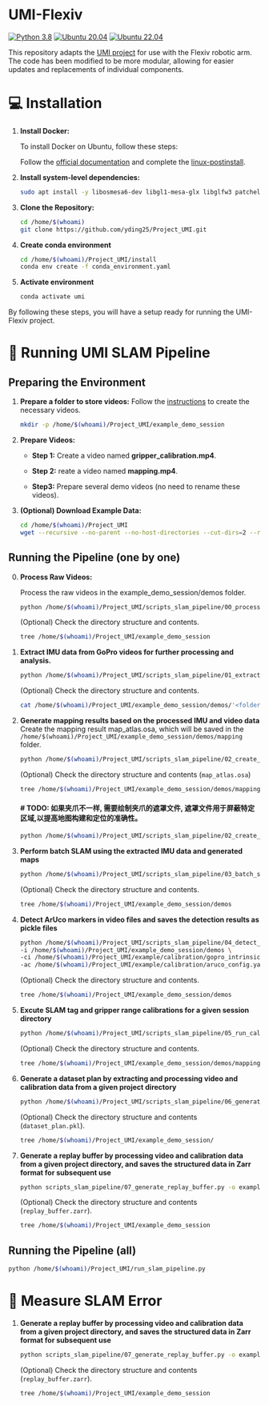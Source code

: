 # UMI-Flexiv

[![Python 3.8](https://img.shields.io/badge/python-3.8-blue.svg)](https://www.python.org/downloads/release/python-370/)
[![Ubuntu 20.04](https://img.shields.io/badge/Ubuntu-20.04-orange.svg)](https://releases.ubuntu.com/20.04/)
[![Ubuntu 22.04](https://img.shields.io/badge/Ubuntu-22.04-orange.svg)](https://releases.ubuntu.com/22.04/)

This repository adapts the [UMI project](https://umi-gripper.github.io/) for use with the Flexiv robotic arm. The code has been modified to be more modular, allowing for easier updates and replacements of individual components.

# 💻 Installation

1. **Install Docker:**

    To install Docker on Ubuntu, follow these steps:

    Follow the [official documentation](https://docs.docker.com/engine/install/ubuntu/) and complete the [linux-postinstall](https://docs.docker.com/engine/install/linux-postinstall/).

2. **Install system-level dependencies:**

    ```bash
    sudo apt install -y libosmesa6-dev libgl1-mesa-glx libglfw3 patchelf
    ```

3. **Clone the Repository:**

    ```bash
    cd /home/$(whoami)
    git clone https://github.com/yding25/Project_UMI.git
    ```

4. **Create conda environment**
    ```bash
    cd /home/$(whoami)/Project_UMI/install
    conda env create -f conda_environment.yaml
    ```

5. **Activate environment**
    ```bash
    conda activate umi
    ```

By following these steps, you will have a setup ready for running the UMI-Flexiv project.


# 🚀 Running UMI SLAM Pipeline

## Preparing the Environment

1. **Prepare a folder to store videos:** 
    Follow the [instructions](https://swanky-sphere-ad1.notion.site/UMI-Data-Collection-Tutorial-4db1a1f0f2aa4a2e84d9742720428b4c?pvs=4) to create the necessary videos.

   ```bash
   mkdir -p /home/$(whoami)/Project_UMI/example_demo_session
   ```

2. **Prepare Videos:** 

    - **Step 1:** Create a video named **gripper_calibration.mp4**.

    - **Step 2:** reate a video named **mapping.mp4**.

    - **Step3:** Prepare several demo videos (no need to rename these videos).

3. **(Optional) Download Example Data:**

    ```bash
    cd /home/$(whoami)/Project_UMI
    wget --recursive --no-parent --no-host-directories --cut-dirs=2 --relative --reject="index.html*" --no-check-certificate https://real.stanford.edu/umi/data/example_demo_session/
    ```

## Running the Pipeline (one by one)

0. **Process Raw Videos:** 

    Process the raw videos in the example_demo_session/demos folder.

    ```bash
    python /home/$(whoami)/Project_UMI/scripts_slam_pipeline/00_process_videos.py
    ```

    (Optional) Check the directory structure and contents.
    ```bash
    tree /home/$(whoami)/Project_UMI/example_demo_session
    ```


1. **Extract IMU data from GoPro videos for further processing and analysis.** 

    ```bash
    python /home/$(whoami)/Project_UMI/scripts_slam_pipeline/01_extract_gopro_imu.py
    ```

    (Optional) Check the directory structure and contents.
    ```bash
    cat /home/$(whoami)/Project_UMI/example_demo_session/demos/'<folder name>'/imu_data.json
    ```

2. **Generate mapping results based on the processed IMU and video data** 
    Create the mapping result map_atlas.osa, which will be saved in the `/home/$(whoami)/Project_UMI/example_demo_session/demos/mapping` folder.

    ```bash
    python /home/$(whoami)/Project_UMI/scripts_slam_pipeline/02_create_map.py --input_dir /home/$(whoami)/Project_UMI/example_demo_session/demos/mapping --map_path /home/$(whoami)/Project_UMI/example_demo_session/demos/mapping/map_atlas.osa
    ```

    (Optional) Check the directory structure and contents (`map_atlas.osa`)
    ```bash
    tree /home/$(whoami)/Project_UMI/example_demo_session/demos/mapping
    ```

    #### \# TODO: 如果夹爪不一样, 需要绘制夹爪的遮罩文件, 遮罩文件用于屏蔽特定区域,以提高地图构建和定位的准确性。
    ```bash
    python /home/$(whoami)/Project_UMI/scripts_slam_pipeline/02_create_map.py --input_dir /home/$(whoami)/Project_UMI/example_demo_session/demos/mapping --map_path /home/$(whoami)/Project_UMI/example_demo_session/demos/mapping/map_atlas.osa --no_mask
    ```

3. **Perform batch SLAM using the extracted IMU data and generated maps** 

    ```bash
    python /home/$(whoami)/Project_UMI/scripts_slam_pipeline/03_batch_slam.py --input_dir /home/$(whoami)/Project_UMI/example_demo_session/demos --map_path /home/$(whoami)/Project_UMI/example_demo_session/demos/mapping/map_atlas.osa
    ```

    (Optional) Check the directory structure and contents.
    ```bash
    tree /home/$(whoami)/Project_UMI/example_demo_session/demos
    ```

4. **Detect ArUco markers in video files and saves the detection results as pickle files** 

    ```bash
    python /home/$(whoami)/Project_UMI/scripts_slam_pipeline/04_detect_aruco.py \
    -i /home/$(whoami)/Project_UMI/example_demo_session/demos \
    -ci /home/$(whoami)/Project_UMI/example/calibration/gopro_intrinsics_2_7k.json \
    -ac /home/$(whoami)/Project_UMI/example/calibration/aruco_config.yaml
    ```

    (Optional) Check the directory structure and contents.
    ```bash
    tree /home/$(whoami)/Project_UMI/example_demo_session/demos
    ```

5. **Excute SLAM tag and gripper range calibrations for a given session directory** 

    ```bash
    python /home/$(whoami)/Project_UMI/scripts_slam_pipeline/05_run_calibrations.py /home/$(whoami)/Project_UMI/example_demo_session
    ```

    (Optional) Check the directory structure and contents.
    ```bash
    tree /home/$(whoami)/Project_UMI/example_demo_session/demos/mapping
    ```

6. **Generate a dataset plan by extracting and processing video and calibration data from a given project directory** 

    ```bash
    python /home/$(whoami)/Project_UMI/scripts_slam_pipeline/06_generate_dataset_plan.py -i /home/$(whoami)/Project_UMI/example_demo_session
    ```

    (Optional) Check the directory structure and contents (`dataset_plan.pkl`).
    ```bash
    tree /home/$(whoami)/Project_UMI/example_demo_session/
    ```

<!-- ```
Found following cameras:
camera_serial
C3441328164125    5
Name: count, dtype: int64
Assigned camera_idx: right=0; left=1; non_gripper=2,3...
             camera_serial  gripper_hw_idx                                     example_vid
camera_idx                                                                                
0           C3441328164125               0  demo_C3441328164125_2024.01.10_10.57.34.882133
99% of raw data are used.
defaultdict(<function main.<locals>.<lambda> at 0x7f471feb2310>, {})
n_dropped_demos 0
```` -->
<!-- 
For this dataset, 99% of the data are useable (successful SLAM), with 0 demonstrations dropped. If your dataset has a low SLAM success rate, double check if you carefully followed our [data collection instruction](https://swanky-sphere-ad1.notion.site/UMI-Data-Collection-Instruction-4db1a1f0f2aa4a2e84d9742720428b4c).  -->

<!-- Despite our significant effort on robustness improvement, OBR_SLAM3 is still the most fragile part of UMI pipeline. If you are an expert in SLAM, please consider contributing to our fork of [OBR_SLAM3](https://github.com/cheng-chi/ORB_SLAM3) which is specifically optimized for UMI workflow. -->

7. **Generate a replay buffer by processing video and calibration data from a given project directory, and saves the structured data in Zarr format for subsequent use** 

    ```bash
    python scripts_slam_pipeline/07_generate_replay_buffer.py -o example_demo_session/dataset.zarr.zip example_demo_session
    ```

    (Optional) Check the directory structure and contents (`replay_buffer.zarr`).
    ```bash
    tree /home/$(whoami)/Project_UMI/example_demo_session
    ```

## Running the Pipeline (all)
```bash
python /home/$(whoami)/Project_UMI/run_slam_pipeline.py
```



# 📏 Measure SLAM Error 

1. **Generate a replay buffer by processing video and calibration data from a given project directory, and saves the structured data in Zarr format for subsequent use** 

    ```bash
    python scripts_slam_pipeline/07_generate_replay_buffer.py -o example_demo_session/dataset.zarr.zip example_demo_session
    ```

    (Optional) Check the directory structure and contents (`replay_buffer.zarr`).
    ```bash
    tree /home/$(whoami)/Project_UMI/example_demo_session
    ```

<!-- # 🧠 Training Diffusion Policy
Single-GPU training. Tested to work on RTX3090 24GB.
```bash
python train.py --config-name=train_diffusion_unet_timm_umi_workspace task.dataset_path=example_demo_session/dataset.zarr.zip
```

Multi-GPU training.
```bash
accelerate --num_processes <ngpus> train.py --config-name=train_diffusion_unet_timm_umi_workspace task.dataset_path=example_demo_session/dataset.zarr.zip
```

Downloading in-the-wild cup arrangement dataset (processed).
```bash
wget https://real.stanford.edu/umi/data/zarr_datasets/cup_in_the_wild.zarr.zip
```

Multi-GPU training.
```bash
accelerate --num_processes <ngpus> train.py --config-name=train_diffusion_unet_timm_umi_workspace task.dataset_path=cup_in_the_wild.zarr.zip
```

## 🦾 Real-world Deployment
In this section, we will demonstrate our real-world deployment/evaluation system with the cup arrangement policy. While this policy setup only requires a single arm and camera, the our system supports up to 2 arms and unlimited number of cameras.

### ⚙️ Hardware Setup
1. Build deployment hardware according to our [Hardware Guide](https://docs.google.com/document/d/1TPYwV9sNVPAi0ZlAupDMkXZ4CA1hsZx7YDMSmcEy6EU).
2. Setup UR5 with teach pendant:
    * Obtain IP address and update [eval_robots_config.yaml](example/eval_robots_config.yaml)/robots/robot_ip.
    * In Installation > Payload
        * Set mass to 1.81 kg
        * Set center of gravity to (2, -6, 37)mm, CX/CY/CZ.
    * TCP will be set automatically by the eval script.
    * On UR5e, switch control mode to remote.

    If you are using Franka, follow this [instruction](franka_instruction.md).
3. Setup WSG50 gripper with web interface:
    * Obtain IP address and update [eval_robots_config.yaml](example/eval_robots_config.yaml)/grippers/gripper_ip.
    * In Settings > Command Interface
        * Disable "Use text based Interface"
        * Enable CRC
    * In Scripting > File Manager
        * Upload [umi/real_world/cmd_measure.lua](umi/real_world/cmd_measure.lua)
    * In Settings > System
        * Enable Startup Script
        * Select `/user/cmd_measure.lua` you just uploaded.
4. Setup GoPro:
    * Install GoPro Labs [firmware](https://gopro.com/en/us/info/gopro-labs).
    * Set date and time.
    * Scan the following QR code for clean HDMI output 
    <br><img width="50%" src="assets/QR-MHDMI1mV0r27Tp60fWe0hS0sLcFg1dV.png">
5. Setup [3Dconnexion SpaceMouse](https://www.amazon.com/3Dconnexion-SpaceMouse-Wireless-universal-receiver/dp/B079V367MM):
    * Install libspnav `sudo apt install libspnav-dev spacenavd`
    * Start spnavd `sudo systemctl start spacenavd`

### 🤗 Reproducing the Cup Arrangement Policy ☕
Our in-the-wild cup arragement policy is trained with the distribution of ["espresso cup with saucer"](https://www.amazon.com/s?k=espresso+cup+with+saucer) on Amazon across 30 different locations around Stanford. We created a [Amazon shopping list](https://www.amazon.com/hz/wishlist/ls/Q0T8U2N5U3IU?ref_=wl_share) for all cups used for training. We published the processed [Zarr dataset and](https://real.stanford.edu/umi/data/zarr_datasets) pre-trained [checkpoint](https://real.stanford.edu/umi/data/pretrained_models/) (finetuned CLIP ViT-L backbone).

<img width="90%" src="assets/umi_cup.gif">

Download pre-trained checkpoint.
```bash
wget https://real.stanford.edu/umi/data/pretrained_models/cup_wild_vit_l_1img.ckpt
```

Grant permission to the HDMI capture card.
```bash
sudo chmod -R 777 /dev/bus/usb
```

Launch eval script.
```bash
python eval_real.py --robot_config=example/eval_robots_config.yaml -i cup_wild_vit_l.ckpt -o data/eval_cup_wild_example
```
After the script started, use your spacemouse to control the robot and the gripper (spacemouse buttons). Press `C` to start the policy. Press `S` to stop.

If everything are setup correctly, your robot should be able to rotate the cup and placing it onto the saucer, anywhere 🎉

Known issue ⚠️: The policy doesn't work well under direct sunlight, since the dataset was collected during a rainiy week at Stanford.

## 🏷️ License
This repository is released under the MIT license. See [LICENSE](LICENSE) for additional details.

## 🙏 Acknowledgement
* Our GoPro SLAM pipeline is adapted from [Steffen Urban](https://github.com/urbste)'s [fork](https://github.com/urbste/ORB_SLAM3) of [OBR_SLAM3](https://github.com/UZ-SLAMLab/ORB_SLAM3).
* We used [Steffen Urban](https://github.com/urbste)'s [OpenImuCameraCalibrator](https://github.com/urbste/OpenImuCameraCalibrator/) for camera and IMU calibration.
* The UMI gripper's core mechanism is adpated from [Push/Pull Gripper](https://www.thingiverse.com/thing:2204113) by [John Mulac](https://www.thingiverse.com/3dprintingworld/designs).
* UMI's soft finger is adapted from [Alex Alspach](http://alexalspach.com/)'s original design at TRI. -->
